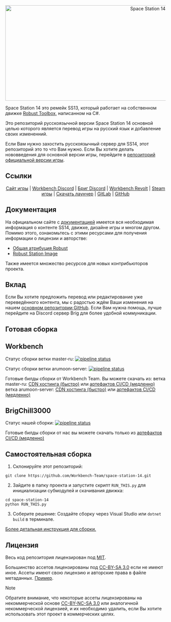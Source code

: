 <div class="header" align="center">  
<img alt="Space Station 14" width="880" height="300" src="https://raw.githubusercontent.com/space-wizards/asset-dump/de329a7898bb716b9d5ba9a0cd07f38e61f1ed05/github-logo.svg">  
</div>

Space Station 14 это ремейк SS13, который работает на собственном движке [Robust Toolbox](https://github.com/space-wizards/RobustToolbox), написанном на C#.

Это репозиторий русскоязычной версии Space Station 14 основной целью которого является перевод игры на русский язык и добавление своих измененний.

Если Вам нужно захостить русскоязычный сервер для SS14, этот репозиторий это то что Вам нужно. Если Вы хотите делать нововведения для основной версии игры, перейдите в [репозиторий официальной версии игры](https://github.com/space-wizards/space-station-14).

## Ссылки

<div class="header" align="center">  

[Сайт игры](https://spacestation14.io/) | [Workbench Discord](https://discord.gg/Dxqz5gy) | [Бриг Discord](https://discord.gg/UEQDBC2TEj) | [Workbench Revolt](https://rvlt.gg/wcYASVKF) | [Steam игры](https://store.steampowered.com/app/1255460/Space_Station_14/) | [Скачать лаунчер](https://spacestation14.io/about/nightlies/) | [GitLab](https://gitlab.workbench.network/Workbench-Team/space-station-14) | [GitHub](https://github.com/Workbench-Team/space-station-14)

</div>

## Документация

На официальном сайте с [документацией](https://docs.spacestation14.com/) имеется вся необходимая информация о контенте SS14, движке, дизайне игры и многом другом.
Помимо этого, ознакомьтесь с этими ресурсами для получения информации о лицензии и авторстве:
- [Общая атрибуция Robust](https://docs.spacestation14.com/en/specifications/robust-generic-attribution.html)  
- [Robust Station Image](https://docs.spacestation14.com/en/specifications/robust-station-image.html)

Также имеется множество ресурсов для новых контрибьюторов проекта.

## Вклад

Если Вы хотите предложить перевод или редактирование уже переведённого контента, мы с радостью ждём Ваши изменения на нашем [основном репозитории GitHub](https://github.com/BrigChill3000/genesis-station-14). Если Вам нужна помощь, лучше перейдите на Discord сервер Brig для более удобной коммуникации.

## Готовая сборка

## Workbench
Статус сборки ветки master-ru: [![pipeline status](https://gitlab.workbench.network/Workbench-Team/space-station-14/badges/master-ru/pipeline.svg)](https://gitlab.workbench.network/Workbench-Team/space-station-14/-/commits/master-ru)

Статус сборки ветки arumoon-server: [![pipeline status](https://gitlab.workbench.network/Workbench-Team/space-station-14/badges/arumoon-server/pipeline.svg)](https://gitlab.workbench.network/Workbench-Team/space-station-14/-/commits/arumoon-server)

Готовые билды сборки от Workbench Team. Вы можете скачать из: ветка master-ru: [CDN хостинга (быстро)](https://ss14.lolicon.monster/builds/master-ru-builds.html) или [артефактов CI/CD (медленно)](https://gitlab.workbench.network/Workbench-Team/space-station-14/-/pipelines?page=1&scope=all&ref=master-ru&status=success) ветка arumoon-server: [CDN хостинга (быстро)](https://ss14.lolicon.monster/builds/arumoon-server-builds.html) или [артефактов CI/CD (медленно)](https://gitlab.workbench.network/Workbench-Team/space-station-14/-/pipelines?page=1&scope=all&ref=arumoon-server&status=success)

## BrigChill3000
Статус нашей сборки: [![pipeline status](https://gitlab.workbench.network/BrigChill3000/genesis-station-14/badges/master/pipeline.svg)](https://gitlab.workbench.network/BrigChill3000/genesis-station-14/-/commits/master)

Готовые билды сборки от нас вы можете скачать только из [артефактов CI/CD (медленно)](https://gitlab.workbench.network/BrigChill3000/genesis-station-14/-/pipelines?page=1&scope=all&status=success)

## Самостоятельная сборка

1. Склонируйте этот репозиторий:
```shell
git clone https://github.com/Workbench-Team/space-station-14.git
```
2. Зайдите в папку проекта и запустите скрипт `RUN_THIS.py` для инициализации субмодулей и скачивания движка:
```shell
cd space-station-14
python RUN_THIS.py
```
3. Соберите решение:
Создайте сборку через Visual Studio или `dotnet build` в терминале.

[Более детальная инструкция для сборки.](https://docs.spacestation14.com/en/general-development/setup.html)

## Лицензия

Весь код репозитория лицензирован под [MIT](https://gitlab.workbench.network/Workbench-Team/space-station-14/blob/master-ru/LICENSE.TXT).

Большинство ассетов лицензированы под [CC-BY-SA 3.0](https://creativecommons.org/licenses/by-sa/3.0/) если не имеют иное. Ассеты имеют свою лицензию и авторские права в файле метаданных. [Пример](https://gitlab.workbench.network/Workbench-Team/space-station-14/blob/master-ru/Resources/Textures/Objects/Tools/crowbar.rsi/meta.json).

> [!NOTE]
> Обратите внимание, что некоторые ассеты лицензированы на некоммерческой основе [CC-BY-NC-SA 3.0](https://creativecommons.org/licenses/by-nc-sa/3.0/) или аналогичной некоммерческой лицензией, и их необходимо удалить, если Вы хотите использовать этот проект в коммерческих целях.
